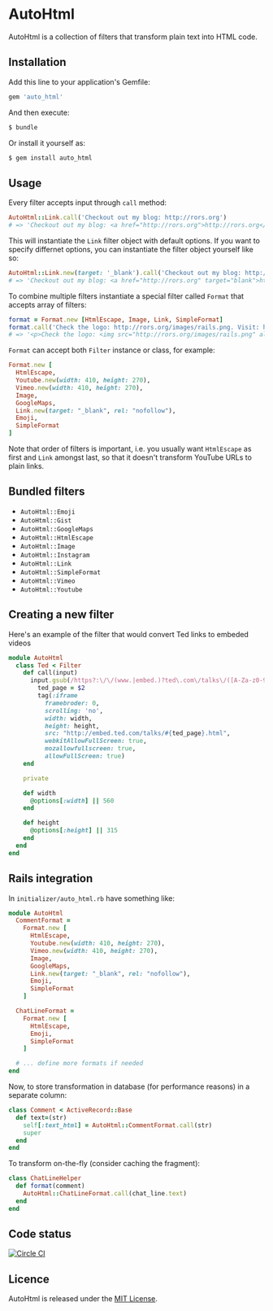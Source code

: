 # AutoHtml

AutoHtml is a collection of filters that transform plain text into HTML code.

## Installation

Add this line to your application's Gemfile:

```ruby
gem 'auto_html'
```

And then execute:

```sh
$ bundle
```

Or install it yourself as:

```sh
$ gem install auto_html
```

## Usage

Every filter accepts input through `call` method:

```ruby
AutoHtml::Link.call('Checkout out my blog: http://rors.org')
# => 'Checkout out my blog: <a href="http://rors.org">http://rors.org</a>'
```

This will instantiate the `Link` filter object with default options. If you want to specify 
differnet options, you can instantiate the filter object yourself like so:

```ruby
AutoHtml::Link.new(target: '_blank').call('Checkout out my blog: http://rors.org')
# => 'Checkout out my blog: <a href="http://rors.org" target="blank">http://rors.org</a>'
```

To combine multiple filters instantiate a special filter called `Format` that accepts array of filters:

```ruby
format = Format.new [HtmlEscape, Image, Link, SimpleFormat]
format.call('Check the logo: http://rors.org/images/rails.png. Visit: http://rubyonrails.org')
# => '<p>Check the logo: <img src="http://rors.org/images/rails.png" alt="" />. Visit: <a href="http://rubyonrails.org" >http://rubyonrails.org</a></p>'
```

`Format` can accept both `Filter` instance or class, for example:

```ruby
Format.new [
  HtmlEscape,
  Youtube.new(width: 410, height: 270),
  Vimeo.new(width: 410, height: 270),
  Image,
  GoogleMaps,
  Link.new(target: "_blank", rel: "nofollow"),
  Emoji,
  SimpleFormat
]
```

Note that order of filters is important, i.e. you usually want `HtmlEscape` as first and `Link` amongst last, so that it doesn't transform YouTube URLs to plain links.

## Bundled filters

* `AutoHtml::Emoji`
* `AutoHtml::Gist`
* `AutoHtml::GoogleMaps`
* `AutoHtml::HtmlEscape`
* `AutoHtml::Image`
* `AutoHtml::Instagram`
* `AutoHtml::Link`
* `AutoHtml::SimpleFormat`
* `AutoHtml::Vimeo`
* `AutoHtml::Youtube`

## Creating a new filter

Here's an example of the filter that would convert Ted links to embeded videos

```Ruby
module AutoHtml
  class Ted < Filter
    def call(input)
      input.gsub(/https?:\/\/(www.|embed.)?ted\.com\/talks\/([A-Za-z0-9._%-]*)\.html((\?|#)\S+)?/) do
        ted_page = $2
        tag(:iframe
          framebroder: 0,
          scrolling: 'no',
          width: width,
          height: height,
          src: "http://embed.ted.com/talks/#{ted_page}.html",
          webkitAllowFullScreen: true,
          mozallowfullscreen: true,
          allowFullScreen: true)
    end

    private

    def width
      @options[:width] || 560
    end

    def height
      @options[:height] || 315
    end
  end
end
```

## Rails integration

In `initializer/auto_html.rb` have something like:

```ruby
module AutoHtml
  CommentFormat =
    Format.new [
      HtmlEscape,
      Youtube.new(width: 410, height: 270),
      Vimeo.new(width: 410, height: 270),
      Image,
      GoogleMaps,
      Link.new(target: "_blank", rel: "nofollow"),
      Emoji,
      SimpleFormat
    ]

  ChatLineFormat =
    Format.new [
      HtmlEscape,
      Emoji,
      SimpleFormat
    ]

  # ... define more formats if needed
end
```

Now, to store transformation in database (for performance reasons) in a separate column:

```ruby
class Comment < ActiveRecord::Base
  def text=(str)
    self[:text_html] = AutoHtml::CommentFormat.call(str)
    super
  end
end
```

To transform on-the-fly (consider caching the fragment):

```ruby
class ChatLineHelper
  def format(comment)
    AutoHtml::ChatLineFormat.call(chat_line.text)
  end
end
```

## Code status

[![Circle CI](https://circleci.com/gh/dejan/auto_html/tree/banzai.svg?style=svg&circle-token=57823c8b62302106564f97b58b64643b9760ed99)](https://circleci.com/gh/dejan/auto_html/tree/banzai)

## Licence

AutoHtml is released under the [MIT License](https://raw.githubusercontent.com/dejan/auto_html/master/MIT-LICENCE).
